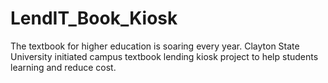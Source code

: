 # LendIT_Book_Kiosk
The textbook for higher education is soaring every year.  Clayton State University initiated campus  textbook lending kiosk project to help students learning and reduce cost.
